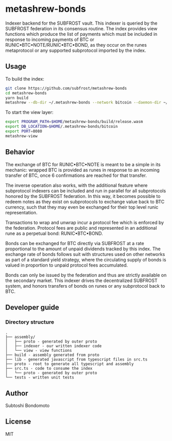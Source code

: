 # metashrew-bonds

Indexer backend for the SUBFROST vault. This indexer is queried by the SUBFROST federation in its consensus routine. The index provides view functions which produce the list of payments which must be included in response to incoming payments of BTC or RUNIC•BTC•NOTE/RUNIC•BTC•BOND, as they occur on the runes metaprotocol or any supported subprotocol imported by the index.

## Usage

To build the index:

```sh
git clone https://github.com/subfrost/metashrew-bonds
cd metashrew-bonds
yarn build
metashrew --db-dir ~/.metashrew-bonds --network bitcoin --daemon-dir ~/.bitcoind --indexer build/release.wasm
```

To start the view layer:

```sh
export PROGRAM_PATH=$HOME/metashrew-bonds/build/release.wasm
export DB_LOCATION=$HOME/.metashrew-bonds/bitcoin
export PORT=8080
metashrew-view
```

## Behavior

The exchange of BTC for RUNIC•BTC•NOTE is meant to be a simple in its mechanic: wrapped BTC is provided as runes in response to an incoming transfer of BTC, once 6 confirmations are reached for that transfer.

The inverse operation also works, with the additional feature where subprotocol indexers can be included and run in parallel for all subprotocols honored by the SUBFROST federation. In this way, it becomes possible to redeem notes as they exist on subprotocols to exchange value back to BTC currency, such that they may even be exchanged for their top level runic representation.

Transactions to wrap and unwrap incur a protocol fee which is enforced by the federation. Protocol fees are public and represented in an additional rune as a perpetual bond: RUNIC•BTC•BOND.

Bonds can be exchanged for BTC directly via SUBFROST at a rate proportional to the amount of unpaid dividends tracked by this index. The exchange rate of bonds follows suit with structures used on other networks as part of a standard yield strategy, where the circulating supply of bonds is valued in proportion to unpaid protocol fees accumulated.

Bonds can only be issued by the federation and thus are strictly available on the secondary market. This indexer drives the decentralized SUBFROST system, and honors transfers of bonds on runes or any subprotocol back to BTC.

## Developer guide

### Directory structure
```
.
├── assembly/
│   ├── proto - generated by outer proto
│   ├── indexer - our written indexer code
│   └── view - view functions
├── build - assembly generated from proto
├── lib - generated javascript from typescript files in src.ts
├── proto - root to generate all typescript and assembly
├── src.ts - code to consume the index
│   └── proto - generated by outer proto
└── tests - written unit tests
```

## Author

Subtoshi Bondomoto


## License

MIT
